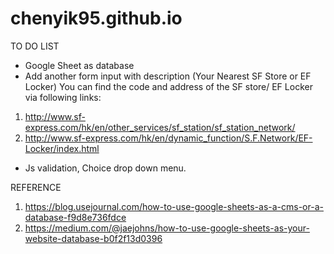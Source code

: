 # chenyik95.github.io
TO DO LIST
- Google Sheet as database
- Add another form input with description (Your Nearest SF Store or EF Locker)
You can find the code and address of the SF store/ EF Locker via following links:
1) http://www.sf-express.com/hk/en/other_services/sf_station/sf_station_network/
2) http://www.sf-express.com/hk/en/dynamic_function/S.F.Network/EF-Locker/index.html
- Js validation, Choice drop down menu.

REFERENCE
1) https://blog.usejournal.com/how-to-use-google-sheets-as-a-cms-or-a-database-f9d8e736fdce
2) https://medium.com/@jaejohns/how-to-use-google-sheets-as-your-website-database-b0f2f13d0396 
